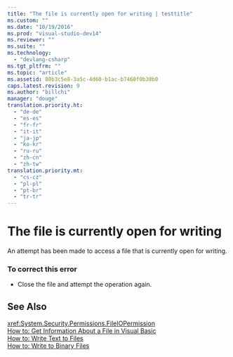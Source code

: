 ```yaml
---
title: "The file is currently open for writing | testtitle"
ms.custom: ""
ms.date: "10/19/2016"
ms.prod: "visual-studio-dev14"
ms.reviewer: ""
ms.suite: ""
ms.technology: 
  - "devlang-csharp"
ms.tgt_pltfrm: ""
ms.topic: "article"
ms.assetid: 80b3c5e8-3a5c-4d60-b1ac-b7460f0b30b0
caps.latest.revision: 9
ms.author: "billchi"
manager: "douge"
translation.priority.ht: 
  - "de-de"
  - "es-es"
  - "fr-fr"
  - "it-it"
  - "ja-jp"
  - "ko-kr"
  - "ru-ru"
  - "zh-cn"
  - "zh-tw"
translation.priority.mt: 
  - "cs-cz"
  - "pl-pl"
  - "pt-br"
  - "tr-tr"
---
```

# The file is currently open for writing
An attempt has been made to access a file that is currently open for writing.  
  
### To correct this error  
  
-   Close the file and attempt the operation again.  
  
## See Also  
 <xref:System.Security.Permissions.FileIOPermission>   
 [How to: Get Information About a File in Visual Basic](http://msdn.microsoft.com/en-us/ca0720ec-f40e-4c11-9748-0ce1685c78f0)   
 [How to: Write Text to Files](../Topic/How%20to:%20Write%20Text%20to%20Files%20in%20Visual%20Basic.md)   
 [How to: Write to Binary Files](../Topic/How%20to:%20Write%20to%20Binary%20Files%20in%20Visual%20Basic.md)